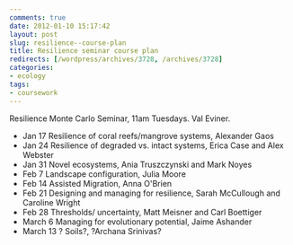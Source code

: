 ```yaml
---
comments: true
date: 2012-01-10 15:17:42
layout: post
slug: resilience--course-plan
title: Resilience seminar course plan
redirects: [/wordpress/archives/3728, /archives/3728]
categories:
- ecology
tags: 
- coursework
---
```


Resilience Monte Carlo Seminar, 11am Tuesdays. Val Eviner.  


* Jan 17 Resilience of coral reefs/mangrove systems, Alexander Gaos
* Jan 24 Resilience of degraded vs. intact systems, Erica Case and Alex Webster
* Jan 31 Novel ecosystems, Ania Truszczynski and Mark Noyes
* Feb 7 Landscape configuration, Julia Moore
* Feb 14 Assisted Migration, Anna O'Brien
* Feb 21 Designing and managing for resilience, Sarah McCullough and Caroline Wright
* Feb 28 Thresholds/ uncertainty, Matt Meisner and Carl Boettiger
* March 6 Managing for evolutionary potential, Jaime Ashander
* March 13 ? Soils?, ?Archana Srinivas?

